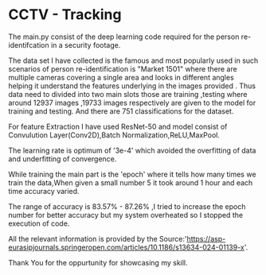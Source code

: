 # CCTV - Tracking

The main.py consist of the deep learning code required for the person re-identifcation in a security footage.

The data set I have collected is the famous and most popularly used in such scenarios of person re-identification is "Market 1501" where there are multiple cameras covering a single area and looks in different angles helping it understand the features underlying in the images provided .
Thus data need to divided into two main slots those are training ,testing where around 12937 images ,19733 images respectively are given to the model for training and testing.
And there are 751 classifications for the dataset.

For feature Extraction I have used ResNet-50 and model consist of Convulution Layer(Conv2D),Batch Normalization,ReLU,MaxPool.

The learning rate is optimum of '3e-4' which avoided the overfitting of data and underfitting of convergence.

While training the main part is the 'epoch' where it tells how many times we train the data,When given a small number 5 it took around 1 hour and each time accuracy varied.

The range of accuracy is 83.57% - 87.26% ,I tried to increase the epoch number for better accuracy but my system overheated so I stopped the execution of code.



All the relevant information is provided by the Source:'https://asp-eurasipjournals.springeropen.com/articles/10.1186/s13634-024-01139-x'.

Thank You for the oppurtunity for showcasing my skill.
